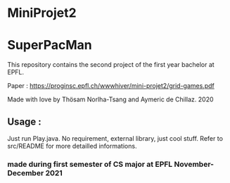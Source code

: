 # MiniProjet2


# SuperPacMan

This repository contains the second project of the first year bachelor at EPFL.

Paper : https://proginsc.epfl.ch/wwwhiver/mini-projet2/grid-games.pdf

Made with love by Thösam Norlha-Tsang and Aymeric de Chillaz. 2020

## Usage : 

Just run Play.java. No requirement, external library, just cool stuff. 
Refer to src/README for more detailled informations.



### made during first semester of CS major at EPFL November-December 2021

